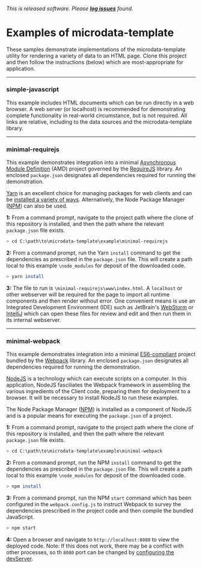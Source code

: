 ###### This is released software. Please **[log issues](https://github.com/ptrdo/microdata-template/issues)** found. 
# Examples of microdata-template
These samples demonstrate implementations of the microdata-template utility for rendering a variety of data to an HTML page. Clone this project and then follow the instructions (below) which are most-appropriate for application.

*** 
### simple-javascript
This example includes HTML documents which can be run directly in a web browser. A web server (or localhost) is recommended for demonstrating complete functionality in real-world circumstance, but is not required. All links are relative, including to the data sources and the microdata-template library.

***
### minimal-requirejs
This example demonstrates integration into a minimal [Asynchronous Module Definition](https://en.wikipedia.org/wiki/Asynchronous_module_definition) (AMD) project governed by the [RequireJS](https://github.com/requirejs/requirejs) library. An enclosed `package.json` designates all dependencies required for running the demonstration. 

[Yarn](https://yarnpkg.com/) is an excellent choice for managing packages for web clients and can be [installed a variety of ways](https://yarnpkg.com/en/docs/install). Alternatively, the Node Package Manager ([NPM](https://www.npmjs.com/get-npm)) can also be used.

**1:** From a command prompt, navigate to the project path where the clone of this repository is installed, and then the path where the relevant `package.json` file exists.
```sh
> cd C:\path\to\microdata-template\example\minimal-requirejs
```
**2:** From a command prompt, run the Yarn `install` command to get the dependencies as prescribed in the `package.json` file. This will create a path local to this example `\node_modules` for deposit of the downloaded code. 
```sh
> yarn install
```
**3:** The file to run is `\minimal-requirejs\www\index.html`. A `localhost` or other webserver will be required for the page to import all runtime components and then render without error. One convenient means is use an Integrated Development Environment (IDE) such as JetBrain's [WebStorm](https://www.jetbrains.com/webstorm/) or [IntelliJ](https://www.jetbrains.com/idea/) which can open these files for review and edit and then run them in its internal webserver. 

***
### minimal-webpack
This example demonstrates integration into a minimal [ES6-compliant](http://es6-features.org/) project bundled by the [Webpack](https://webpack.js.org/) library. An enclosed `package.json` designates all dependencies required for running the demonstration.

[NodeJS](https://nodejs.org/en/download/) is a technology which can execute scripts on a computer. In this application, NodeJS fasciliates the Webpack framework in assembling the various ingredients of the Client code, preparing them for deployment to a browser. It will be necessary to install NodeJS to run these examples. 

The Node Package Manager ([NPM](https://www.npmjs.com/get-npm)) is installed as a component of NodeJS and is a popular means for executing the `package.json` of a project.

**1:** From a command prompt, navigate to the project path where the clone of this repository is installed, and then the path where the relevant `package.json` file exists.
```sh
> cd C:\path\to\microdata-template\example\minimal-webpack
```
**2:** From a command prompt, run the NPM `install` command to get the dependencies as prescribed in the `package.json` file. This will create a path local to this example `\node_modules` for deposit of the downloaded code. 
```sh
> npm install
```
**3:** From a command prompt, run the NPM `start` command which has been configured in the `webpack.config.js` to instruct Webpack to survey the dependencies prescribed in the project code and then compile the bundled JavaScript.  
```sh
> npm start
```
**4:** Open a browser and navigate to `http://localhost:8080` to view the deployed code. Note: If this does not work, there may be a conflict with other processes, so th `8080` port can be changed by [configuring the devServer](https://webpack.js.org/configuration/dev-server/).